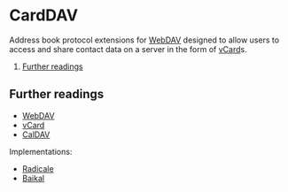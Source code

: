 # CardDAV

Address book protocol extensions for [WebDAV] designed to allow users to access and share contact data on a server in
the form of [vCard]s.

1. [Further readings](#further-readings)

## Further readings

- [WebDAV]
- [vCard]
- [CalDAV]

Implementations:

- [Radicale](https://radicale.org/)
- [Baikal]

<!--
  Reference
  ═╬═Time══
  -->

<!-- In-article sections -->
<!-- Knowledge base -->
[baikal]: baikal.md
[caldav]: caldav.md
[vcard]: vcard.md
[webdav]: webdav.md

<!-- Files -->
<!-- Upstream -->
<!-- Others -->
